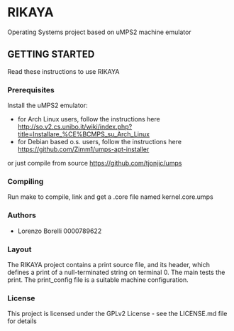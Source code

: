 # RIKAYA
Operating Systems project based on uMPS2 machine emulator

## GETTING STARTED

Read these instructions to use RIKAYA

### Prerequisites
Install the uMPS2 emulator:
* for Arch Linux users, follow the instructions here http://so.v2.cs.unibo.it/wiki/index.php?title=Installare_%CE%BCMPS_su_Arch_Linux
* for Debian based o.s. users, follow the instructions here https://github.com/Zimm1/umps-apt-installer

or just compile from source https://github.com/tjonjic/umps

### Compiling
Run make to compile, link and get a .core file named kernel.core.umps

### Authors

* Lorenzo Borelli 0000789622

### Layout
The RIKAYA project contains a print source file, and its header, which defines a print of a null-terminated string on terminal 0. The main tests the print. The print_config file is a suitable machine configuration.

### License
This project is licensed under the GPLv2 License - see the LICENSE.md file for details


